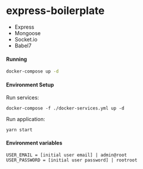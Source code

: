 # express-boilerplate

- Express
- Mongoose
- Socket.io
- Babel7

#### Running
```bash
docker-compose up -d
```

#### Environment Setup

Run services:
```
docker-compose -f ./docker-services.yml up -d
```

Run application:
```
yarn start
```

#### Environment variables
```
USER_EMAIL = [initial user email] | admin@root
USER_PASSWORD = [initial user password] | rootroot
```
